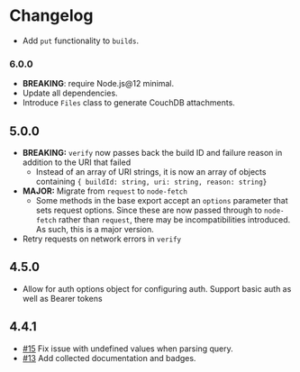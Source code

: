 # Changelog

- Add `put` functionality to `builds`.

### 6.0.0

- **BREAKING**: require Node.js@12 minimal.
- Update all dependencies.
- Introduce `Files` class to generate CouchDB attachments.

## 5.0.0

- **BREAKING:** `verify` now passes back the build ID and failure reason in addition to the URI that failed
  - Instead of an array of URI strings, it is now an array of objects containing
    `{ buildId: string, uri: string, reason: string}`
- **MAJOR:** Migrate from `request` to `node-fetch`
  - Some methods in the base export accept an `options` parameter that sets request options. Since these are now passed
    through to `node-fetch` rather than `request`, there may be incompatibilities introduced. As such, this is a major
    version.
- Retry requests on network errors in `verify`

## 4.5.0

- Allow for auth options object for configuring auth. Support basic auth as well as Bearer tokens

## 4.4.1

- [#15] Fix issue with undefined values when parsing query.
- [#13] Add collected documentation and badges.

[#13]: https://github.com/warehouseai/warehouse.ai-api-client/pull/13
[#15]: https://github.com/warehouseai/warehouse.ai-api-client/pull/15
